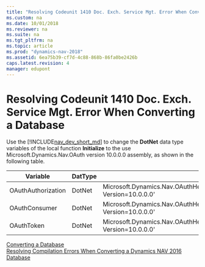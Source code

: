 ```yaml
---
title: "Resolving Codeunit 1410 Doc. Exch. Service Mgt. Error When Converting a Database"
ms.custom: na
ms.date: 10/01/2018
ms.reviewer: na
ms.suite: na
ms.tgt_pltfrm: na
ms.topic: article
ms.prod: "dynamics-nav-2018"
ms.assetid: 6ea75b39-cf7d-4c88-868b-86fa0be2426b
caps.latest.revision: 4
manager: edupont
---
```


# Resolving Codeunit 1410 Doc. Exch. Service Mgt. Error When Converting a Database
Use the [!INCLUDE[nav_dev_short_md](includes/nav_dev_short_md.md)] to change the **DotNet** data type variables of the local function **Initialize** to the use Microsoft.Dynamics.Nav.OAuth version 10.0.0.0 assembly, as shown in the following table.

|  Variable  |  DatType  |  Subtype  |
|------------|-----------|-----------|
|OAuthAuthorization|DotNet|Microsoft.Dynamics.Nav.OAuthHelper.OAuthAuthorization.'Microsoft.Dynamics.Nav.OAuth, Version=10.0.0.0'|
|OAuthConsumer|DotNet|Microsoft.Dynamics.Nav.OAuthHelper.Consumer.'Microsoft.Dynamics.Nav.OAuth, Version=10.0.0.0'|
|OAuthToken|DotNet|Microsoft.Dynamics.Nav.OAuthHelper.Token.'Microsoft.Dynamics.Nav.OAuth, Version=10.0.0.0'|

 [Converting a Database](Converting-a-Database.md)  
 [Resolving Compilation Errors When Converting a Dynamics NAV 2016 Database](Resolve-Compile-Errors-When-Converting-Dynamics-NAV-2016-Database.md)  

